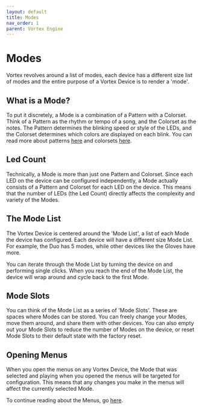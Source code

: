 ```yaml
---
layout: default
title: Modes
nav_order: 1
parent: Vortex Engine
---
```


# Modes

Vortex revolves around a list of modes, each device has a different size list of modes and the entire purpose of a Vortex Device is to render a 'mode'.

## What is a Mode?

To put it discretely, a Mode is a combination of a Pattern with a Colorset. Think of a Pattern as the rhythm or tempo of a song, and the Colorset as the notes. The Pattern determines the blinking speed or style of the LEDs, and the Colorset determines which colors are displayed on each blink. You can read more about patterns [here](patterns.html) and colorsets [here](colorsets.html).

## Led Count

Technically, a Mode is more than just one Pattern and Colorset. Since each LED on the device can be configured independently, a Mode actually consists of a Pattern and Colorset for each LED on the device. This means that the number of LEDs (the Led Count) directly affects the complexity and variety of the Modes.

## The Mode List

The Vortex Device is centered around the 'Mode List', a list of each Mode the device has configured. Each device will have a different size Mode List. For example, the Duo has 5 modes, while other devices like the Gloves have more.

You can iterate through the Mode List by turning the device on and performing single clicks. When you reach the end of the Mode List, the device will wrap around and cycle back to the first Mode.

## Mode Slots

You can think of the Mode List as a series of 'Mode Slots'. These are spaces where Modes can be stored. You can freely change your Modes, move them around, and share them with other devices. You can also empty out your Mode Slots to reduce the number of Modes on the device, or reset Mode Slots to their default state with the factory reset.

## Opening Menus

When you open the menus on any Vortex Device, the Mode that was selected and playing when you opened the menus will be targeted for configuration. This means that any changes you make in the menus will affect the currently selected Mode.

To continue reading about the Menus, go [here](menus.html).

